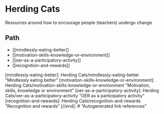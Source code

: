 # Herding Cats

Resources around how to encourage people (teachers) undergo change

## Path

- [[mindlessly-eating-better]]
- [[motivation-skills-knowledge-or-environment]]
- [[oer-as-a-participatory-activity]]
- [[recognition-and-rewards]]

[//begin]: # "Autogenerated link references for markdown compatibility"
[mindlessly-eating-better]: Herding Cats/mindlessly-eating-better "Mindlessly eating better"
[motivation-skills-knowledge-or-environment]: Herding Cats/motivation-skills-knowledge-or-environment "Motivation, skills, knowledge or environment"
[oer-as-a-participatory-activity]: Herding Cats/oer-as-a-participatory-activity "OER as a participatory activity"
[recognition-and-rewards]: Herding Cats/recognition-and-rewards "Recognition and rewards"
[//end]: # "Autogenerated link references"